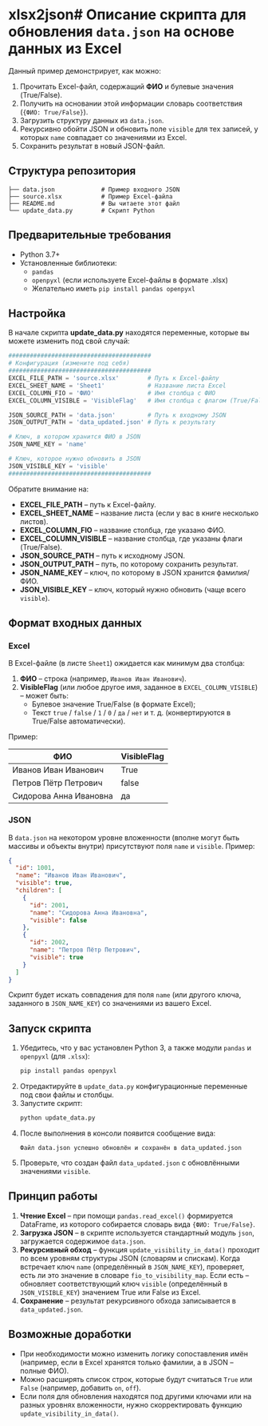 # xlsx2json# Описание скрипта для обновления `data.json` на основе данных из Excel

Данный пример демонстрирует, как можно:
1. Прочитать Excel-файл, содержащий **ФИО** и булевые значения (True/False).
2. Получить на основании этой информации словарь соответствия (`{ФИО: True/False}`).
3. Загрузить структуру данных из `data.json`.
4. Рекурсивно обойти JSON и обновить поле `visible` для тех записей, у которых `name` совпадает со значениями из Excel.
5. Сохранить результат в новый JSON-файл.

## Структура репозитория

```text
├── data.json             # Пример входного JSON
├── source.xlsx           # Пример Excel-файла
├── README.md             # Вы читаете этот файл
└── update_data.py        # Скрипт Python
```

## Предварительные требования

- Python 3.7+
- Установленные библиотеки:
  - `pandas`
  - `openpyxl` (если используете Excel-файлы в формате .xlsx)
  - Желательно иметь `pip install pandas openpyxl`

## Настройка

В начале скрипта **update_data.py** находятся переменные, которые вы можете изменить под свой случай:

```python
########################################
# Конфигурация (измените под себя)
########################################
EXCEL_FILE_PATH = 'source.xlsx'        # Путь к Excel-файлу
EXCEL_SHEET_NAME = 'Sheet1'            # Название листа Excel
EXCEL_COLUMN_FIO = 'ФИО'               # Имя столбца с ФИО
EXCEL_COLUMN_VISIBLE = 'VisibleFlag'   # Имя столбца с флагом (True/False)

JSON_SOURCE_PATH = 'data.json'         # Путь к входному JSON
JSON_OUTPUT_PATH = 'data_updated.json' # Путь к результату

# Ключ, в котором хранится ФИО в JSON
JSON_NAME_KEY = 'name'

# Ключ, которое нужно обновить в JSON
JSON_VISIBLE_KEY = 'visible'
########################################
```

Обратите внимание на:
- **EXCEL_FILE_PATH** – путь к Excel-файлу.
- **EXCEL_SHEET_NAME** – название листа (если у вас в книге несколько листов).
- **EXCEL_COLUMN_FIO** – название столбца, где указано ФИО.
- **EXCEL_COLUMN_VISIBLE** – название столбца, где указаны флаги (True/False).
- **JSON_SOURCE_PATH** – путь к исходному JSON.
- **JSON_OUTPUT_PATH** – путь, по которому сохранить результат.
- **JSON_NAME_KEY** – ключ, по которому в JSON хранится фамилия/ФИО.
- **JSON_VISIBLE_KEY** – ключ, который нужно обновить (чаще всего `visible`).

## Формат входных данных

### Excel

В Excel-файле (в листе `Sheet1`) ожидается как минимум два столбца:
1. **ФИО** – строка (например, `Иванов Иван Иванович`).
2. **VisibleFlag** (или любое другое имя, заданное в `EXCEL_COLUMN_VISIBLE`) – может быть:
   - Булевое значение True/False (в формате Excel);
   - Текст `true` / `false` / `1` / `0` / `да` / `нет` и т. д. (конвертируются в True/False автоматически).

Пример:

| ФИО                   | VisibleFlag |
|-----------------------|-------------|
| Иванов Иван Иванович  | True        |
| Петров Пётр Петрович  | false       |
| Сидорова Анна Ивановна| да          |

### JSON

В `data.json` на некотором уровне вложенности (вполне могут быть массивы и объекты внутри) присутствуют поля `name` и `visible`. Пример:

```json
{
  "id": 1001,
  "name": "Иванов Иван Иванович",
  "visible": true,
  "children": [
    {
      "id": 2001,
      "name": "Сидорова Анна Ивановна",
      "visible": false
    },
    {
      "id": 2002,
      "name": "Петров Пётр Петрович",
      "visible": true
    }
  ]
}
```

Скрипт будет искать совпадения для поля `name` (или другого ключа, заданного в `JSON_NAME_KEY`) со значениями из вашего Excel.

## Запуск скрипта

1. Убедитесь, что у вас установлен Python 3, а также модули `pandas` и `openpyxl` (для `.xlsx`):
   ```bash
   pip install pandas openpyxl
   ```
2. Отредактируйте в `update_data.py` конфигурационные переменные под свои файлы и столбцы.
3. Запустите скрипт:
   ```bash
   python update_data.py
   ```
4. После выполнения в консоли появится сообщение вида:
   ```
   Файл data.json успешно обновлён и сохранён в data_updated.json
   ```
5. Проверьте, что создан файл `data_updated.json` с обновлёнными значениями `visible`.

## Принцип работы

1. **Чтение Excel** – при помощи `pandas.read_excel()` формируется DataFrame, из которого собирается словарь вида `{ФИО: True/False}`.
2. **Загрузка JSON** – в скрипте используется стандартный модуль `json`, загружается содержимое `data.json`.
3. **Рекурсивный обход** – функция `update_visibility_in_data()` проходит по всем уровням структуры JSON (словарям и спискам). Когда встречает ключ `name` (определённый в `JSON_NAME_KEY`), проверяет, есть ли это значение в словаре `fio_to_visibility_map`. Если есть – обновляет соответствующий ключ `visible` (определённый в `JSON_VISIBLE_KEY`) значением True или False из Excel.
4. **Сохранение** – результат рекурсивного обхода записывается в `data_updated.json`.

## Возможные доработки

- При необходимости можно изменить логику сопоставления имён (например, если в Excel хранятся только фамилии, а в JSON – полные ФИО).
- Можно расширять список строк, которые будут считаться `True` или `False` (например, добавить `on`, `off`).
- Если поля для обновления находятся под другими ключами или на разных уровнях вложенности, нужно скорректировать функцию `update_visibility_in_data()`.
